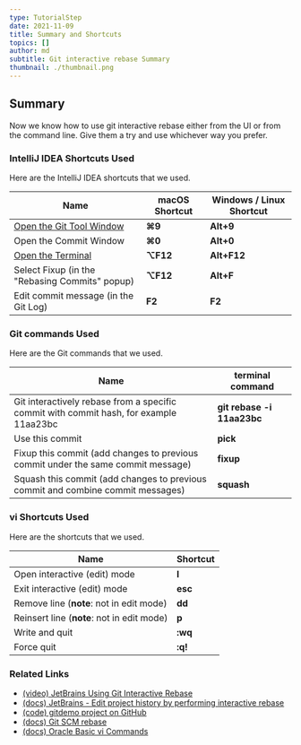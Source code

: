 ```yaml
---
type: TutorialStep
date: 2021-11-09
title: Summary and Shortcuts
topics: []
author: md
subtitle: Git interactive rebase Summary
thumbnail: ./thumbnail.png
---
```


## Summary

Now we know how to use git interactive rebase either from the UI or from the command line. Give them a try and use whichever way you prefer.

### IntelliJ IDEA Shortcuts Used

Here are the IntelliJ IDEA shortcuts that we used.

| Name                                                                                             | macOS Shortcut | Windows / Linux Shortcut |
| ------------------------------------------------------------------------------------------------ | -------------- | ------------------------ |
| [Open the Git Tool Window](https://www.jetbrains.com/help/idea/version-control-tool-window.html) | **⌘9**         | **Alt+9**                |
| Open the Commit Window                                                                           | **⌘0**         | **Alt+0**                |
| [Open the Terminal](https://www.jetbrains.com/help/idea/terminal-emulator.html)                  | **⌥F12**       | **Alt+F12**              |
| Select Fixup (in the "Rebasing Commits" popup)                                                   | **⌥F12**       | **Alt+F**                |
| Edit commit message (in the Git Log)                                                             | **F2**         | **F2**                   |

### Git commands Used

Here are the Git commands that we used.

| Name                                                                                   | terminal command           |
| -------------------------------------------------------------------------------------- | -------------------------- |
| Git interactively rebase from a specific commit with commit hash, for example 11aa23bc | **git rebase -i 11aa23bc** |
| Use this commit                                                                        | **pick**                   |
| Fixup this commit (add changes to previous commit under the same commit message)       | **fixup**                  |
| Squash this commit (add changes to previous commit and combine commit messages)        | **squash**                 |

### vi Shortcuts Used

Here are the shortcuts that we used.

| Name                                       | Shortcut |
| ------------------------------------------ | -------- |
| Open interactive (edit) mode               | **I**    |
| Exit interactive (edit) mode               | **esc**  |
| Remove line (**note**: not in edit mode)   | **dd**   |
| Reinsert line (**note**: not in edit mode) | **p**    |
| Write and quit                             | **:wq**  |
| Force quit                                 | **:q!**  |

### Related Links

- [(video) JetBrains Using Git Interactive Rebase](https://www.youtube.com/watch?v=bPX9VHjviEM)
- [(docs) JetBrains - Edit project history by performing interactive rebase](https://www.jetbrains.com/help/idea/edit-project-history.html#interactive-rebase)
- [(code) gitdemo project on GitHub](https://github.com/mlvandijk/gitdemo)
- [(docs) Git SCM rebase](https://git-scm.com/docs/git-rebase)
- [(docs) Oracle Basic vi Commands](https://docs.oracle.com/cd/E19253-01/806-7612/editorvi-43/index.html)
